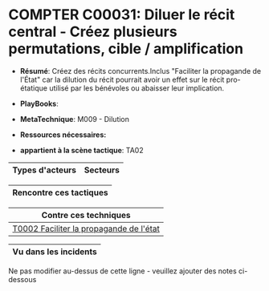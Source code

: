 # COMPTER C00031: Diluer le récit central - Créez plusieurs permutations, cible / amplification

* **Résumé**: Créez des récits concurrents.Inclus "Faciliter la propagande de l'État" car la dilution du récit pourrait avoir un effet sur le récit pro-étatique utilisé par les bénévoles ou abaisser leur implication.

* **PlayBooks**:

* **MetaTechnique**: M009 - Dilution

* **Ressources nécessaires:**

* **appartient à la scène tactique**: TA02


|Types d'acteurs |Secteurs |
|----------- |------- |



|Rencontre ces tactiques |
|---------------------- |



|Contre ces techniques |
|------------------------- |
|[T0002 Faciliter la propagande de l'état](../../generated_pages/techniques/T0002.md) |



|Vu dans les incidents |
|----------------- |


Ne pas modifier au-dessus de cette ligne - veuillez ajouter des notes ci-dessous